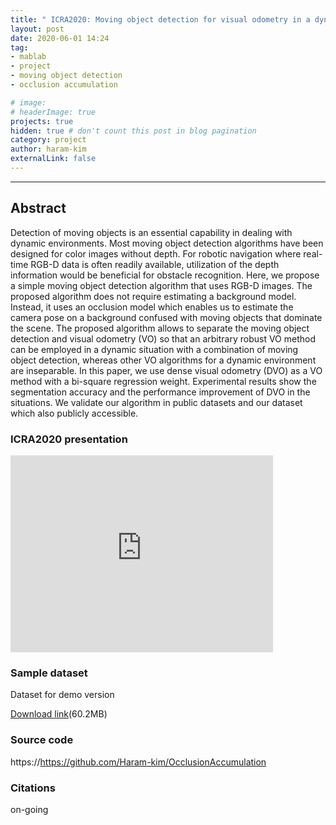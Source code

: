 ```yaml
---
title: " ICRA2020: Moving object detection for visual odometry in a dynamic environment based on occlusion accumulation "
layout: post
date: 2020-06-01 14:24
tag: 
- mablab
- project
- moving object detection
- occlusion accumulation

# image: 
# headerImage: true
projects: true
hidden: true # don't count this post in blog pagination
category: project
author: haram-kim
externalLink: false
---
```



---
## Abstract
 Detection of moving objects is an essential capability in dealing with dynamic environments. Most moving object detection algorithms have been designed for color images without depth. For robotic navigation where real-time RGB-D data is often readily available, utilization of the depth information would be beneficial for obstacle recognition.
 Here, we propose a simple moving object detection algorithm that uses RGB-D images. The proposed algorithm does not require estimating a background model.
Instead, it uses an occlusion model which enables us to estimate the camera pose on a background confused with moving objects that dominate the scene.
The proposed algorithm allows to separate the moving object detection and visual odometry (VO) so that an arbitrary robust VO method can be employed in a dynamic situation with a combination of moving object detection, whereas other VO algorithms for a dynamic environment are inseparable. In this paper, we use dense visual odometry (DVO) as a VO method with a bi-square regression weight. Experimental results show the segmentation accuracy and the performance improvement of DVO in the situations. We validate our algorithm in public datasets and our dataset which also publicly accessible.

### ICRA2020 presentation
<iframe width="420" height="315" src="https://www.youtube.com/watch?v=VVKhPwpGHVw" frameborder="0" allowfullscreen="1"> </iframe>
 


### Sample dataset
Dataset for demo version 

 [Download link](http://icsl.snu.ac.kr/haramkim/dataset.zip)(60.2MB)
 
### Source code
https://https://github.com/Haram-kim/OcclusionAccumulation
 
### Citations
on-going
